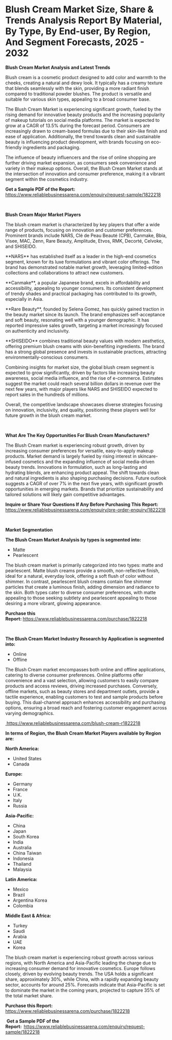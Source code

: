 <p><h1>Blush Cream Market Size, Share & Trends Analysis Report By Material, By Type, By End-user, By Region, And Segment Forecasts, 2025 - 2032</h1></p><p><strong>Blush Cream Market Analysis and Latest Trends</strong></p>
<p><p>Blush cream is a cosmetic product designed to add color and warmth to the cheeks, creating a natural and dewy look. It typically has a creamy texture that blends seamlessly with the skin, providing a more radiant finish compared to traditional powder blushes. The product is versatile and suitable for various skin types, appealing to a broad consumer base.</p><p>The Blush Cream Market is experiencing significant growth, fueled by the rising demand for innovative beauty products and the increasing popularity of makeup tutorials on social media platforms. The market is expected to grow at a CAGR of 13.5% during the forecast period. Consumers are increasingly drawn to cream-based formulas due to their skin-like finish and ease of application. Additionally, the trend towards clean and sustainable beauty is influencing product development, with brands focusing on eco-friendly ingredients and packaging.</p><p>The influence of beauty influencers and the rise of online shopping are further driving market expansion, as consumers seek convenience and variety in their makeup options. Overall, the Blush Cream Market stands at the intersection of innovation and consumer preference, making it a vibrant segment within the cosmetics industry.</p></p>
<p><strong>Get a Sample PDF of the Report:&nbsp;</strong> <a href="https://www.reliablebusinessarena.com/enquiry/request-sample/1822218?utm_campaign=2524&utm_medium=2&utm_source=Github&utm_content=ia&utm_term=15042025&utm_id=blush-cream">https://www.reliablebusinessarena.com/enquiry/request-sample/1822218</a></p>
<p>&nbsp;</p>
<p><strong>Blush Cream Major Market Players</strong></p>
<p><p>The blush cream market is characterized by key players that offer a wide range of products, focusing on innovation and customer preferences. Prominent brands include NARS, Clé de Peau Beauté (CPB), Canmake, Bbia, Visee, MAC, Zenn, Rare Beauty, Amplitude, Etvos, RMK, Decorté, Celvoke, and SHISEIDO.</p><p>**NARS** has established itself as a leader in the high-end cosmetics segment, known for its luxe formulations and vibrant color offerings. The brand has demonstrated notable market growth, leveraging limited-edition collections and collaborations to attract new customers. </p><p>**Canmake**, a popular Japanese brand, excels in affordability and accessibility, appealing to younger consumers. Its consistent development of trendy shades and practical packaging has contributed to its growth, especially in Asia.</p><p>**Rare Beauty**, founded by Selena Gomez, has quickly gained traction in the beauty market since its launch. The brand emphasizes self-acceptance and soft beauty, resonating well with a younger demographic. It has reported impressive sales growth, targeting a market increasingly focused on authenticity and inclusivity.</p><p>**SHISEIDO** combines traditional beauty values with modern aesthetics, offering premium blush creams with skin-benefiting ingredients. The brand has a strong global presence and invests in sustainable practices, attracting environmentally-conscious consumers.</p><p>Combining insights for market size, the global blush cream segment is expected to grow significantly, driven by factors like increasing beauty awareness, social media influence, and the rise of e-commerce. Estimates suggest the market could reach several billion dollars in revenue over the next few years, with major players like NARS and SHISEIDO expected to report sales in the hundreds of millions. </p><p>Overall, the competitive landscape showcases diverse strategies focusing on innovation, inclusivity, and quality, positioning these players well for future growth in the blush cream market.</p></p>
<p>&nbsp;</p>
<p><strong>What Are The Key Opportunities For Blush Cream Manufacturers?</strong></p>
<p><p>The Blush Cream market is experiencing robust growth, driven by increasing consumer preferences for versatile, easy-to-apply makeup products. Market demand is largely fueled by rising interest in skincare-infused cosmetics and the expanding influence of social media-driven beauty trends. Innovations in formulation, such as long-lasting and hydrating blends, are enhancing product appeal. The shift towards clean and natural ingredients is also shaping purchasing decisions. Future outlook suggests a CAGR of over 7% in the next five years, with significant growth opportunities in emerging markets. Brands that prioritize sustainability and tailored solutions will likely gain competitive advantages.</p></p>
<p><strong>Inquire or Share Your Questions If Any Before Purchasing This Report:</strong> <a href="https://www.reliablebusinessarena.com/enquiry/pre-order-enquiry/1822218?utm_campaign=2524&utm_medium=2&utm_source=Github&utm_content=ia&utm_term=15042025&utm_id=blush-cream">https://www.reliablebusinessarena.com/enquiry/pre-order-enquiry/1822218</a></p>
<p>&nbsp;</p>
<p><strong>Market Segmentation</strong></p>
<p><strong>The Blush Cream Market Analysis by types is segmented into:</strong></p>
<p><ul><li>Matte</li><li>Pearlescent</li></ul></p>
<p><p>The blush cream market is primarily categorized into two types: matte and pearlescent. Matte blush creams provide a smooth, non-reflective finish, ideal for a natural, everyday look, offering a soft flush of color without shimmer. In contrast, pearlescent blush creams contain fine shimmer particles that create a luminous finish, adding dimension and radiance to the skin. Both types cater to diverse consumer preferences, with matte appealing to those seeking subtlety and pearlescent appealing to those desiring a more vibrant, glowing appearance.</p></p>
<p><strong>Purchase this Report:&nbsp;</strong><a href="https://www.reliablebusinessarena.com/purchase/1822218?utm_campaign=2524&utm_medium=2&utm_source=Github&utm_content=ia&utm_term=15042025&utm_id=blush-cream">https://www.reliablebusinessarena.com/purchase/1822218</a></p>
<p>&nbsp;</p>
<p><strong>The Blush Cream Market Industry Research by Application is segmented into:</strong></p>
<p><ul><li>Online</li><li>Offline</li></ul></p>
<p><p>The Blush Cream market encompasses both online and offline applications, catering to diverse consumer preferences. Online platforms offer convenience and a vast selection, allowing customers to easily compare products and access reviews, driving increased purchases. Conversely, offline markets, such as beauty stores and department outlets, provide a tactile experience, enabling customers to test and sample products before buying. This dual-channel approach enhances accessibility and purchasing options, ensuring a broad reach and fostering customer engagement across varying demographics.</p></p>
<p><a href="https://www.reliablebusinessarena.com/blush-cream-r1822218?utm_campaign=2524&utm_medium=2&utm_source=Github&utm_content=ia&utm_term=15042025&utm_id=blush-cream">&nbsp;https://www.reliablebusinessarena.com/blush-cream-r1822218</a></p>
<p><strong>In terms of Region, the Blush Cream Market Players available by Region are:</strong></p>
<p>
    <p> <strong> North America: </strong>
        <ul>
            <li>United States</li>
            <li>Canada</li>
        </ul>
        </p> 
    <p> <strong> Europe: </strong>
        <ul>
            <li>Germany</li>
            <li>France</li>
            <li>U.K.</li>
            <li>Italy</li>
            <li>Russia</li>
        </ul>
        </p> 
    <p> <strong> Asia-Pacific: </strong>
        <ul>
            <li>China</li>
            <li>Japan</li>
            <li>South Korea</li>
            <li>India</li>
            <li>Australia</li>
            <li>China Taiwan</li>
            <li>Indonesia</li>
            <li>Thailand</li>
            <li>Malaysia</li>
        </ul>
        </p> 
    <p> <strong> Latin America: </strong>
        <ul>
            <li>Mexico</li>
            <li>Brazil</li>
            <li>Argentina Korea</li>
            <li>Colombia</li>
        </ul>
        </p> 
    <p> <strong> Middle East & Africa: </strong>
        <ul>
            <li>Turkey</li>
            <li>Saudi</li>
            <li>Arabia</li>
            <li>UAE</li>
            <li>Korea</li>
        </ul>
    </p>
    </p>
<p><p>The blush cream market is experiencing robust growth across various regions, with North America and Asia-Pacific leading the charge due to increasing consumer demand for innovative cosmetics. Europe follows closely, driven by evolving beauty trends. The USA holds a significant share, approximately 30%, while China, with a rapidly expanding beauty sector, accounts for around 25%. Forecasts indicate that Asia-Pacific is set to dominate the market in the coming years, projected to capture 35% of the total market share.</p></p>
<p><strong>Purchase this Report: </strong><a href="https://www.reliablebusinessarena.com/purchase/1822218?utm_campaign=2524&utm_medium=2&utm_source=Github&utm_content=ia&utm_term=15042025&utm_id=blush-cream">https://www.reliablebusinessarena.com/purchase/1822218</a></p>
<p>&nbsp;<strong>Get a Sample PDF of the Report:&nbsp;&nbsp;</strong><a href="https://www.reliablebusinessarena.com/enquiry/request-sample/1822218?utm_campaign=2524&utm_medium=2&utm_source=Github&utm_content=ia&utm_term=15042025&utm_id=blush-cream">https://www.reliablebusinessarena.com/enquiry/request-sample/1822218</a></p>
<p><strong></strong></p>
<p><p></p><p></p><p></p></p>